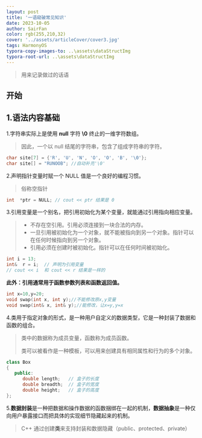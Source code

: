 ```yaml
---
layout: post
title: '一语窥破常见知识'
date: 2023-10-05
author: SairFan
color: rgb(255,210,32)
cover: '../assets/articleCover/cover3.jpg'
tags: HarmonyOS
typora-copy-images-to: ..\assets\dataStructImg
typora-root-url: ..\assets\dataStructImg
---
```


> 用来记录做过的话语
>



## 开始

## 1.语法内容基础

1.字符串实际上是使用 **null** 字符 **\0** 终止的一维字符数组。

> 因此，一个以 null 结尾的字符串，包含了组成字符串的字符。

```c++
char site[7] = {'R', 'U', 'N', 'O', 'O', 'B', '\0'};
char site[] = "RUNOOB"; //自动补充'\0'
```

2.声明指针变量时赋一个 NULL 值是一个良好的编程习惯。

> 俗称空指针

```c++
int  *ptr = NULL; // cout << ptr 结果是 0
```

3.引用变量是一个别名，把引用初始化为某个变量，就能通过引用指向相应变量。

> - 不存在空引用。引用必须连接到一块合法的内存。
> - 一旦引用被初始化为一个对象，就不能被指向到另一个对象。指针可以在任何时候指向到另一个对象。
> - 引用必须在创建时被初始化。指针可以在任何时间被初始化。

```c++
int i = 13;
int&  r = i;  // 声明为引用变量
// cout << i  和 cout << r 结果是一样的
```

**此外：引用通常用于函数参数列表和函数返回值。**

```c++
int x=10,y=20;
void swap(int x, int y);//不能修改原x,y变量
void swap(int& x, int& y);//能修改，让x=y,y=x
```

4.类用于指定对象的形式，是一种用户自定义的数据类型，它是一种封装了数据和函数的组合。

> 类中的数据称为成员变量，函数称为成员函数。
>
> 类可以被看作是一种模板，可以用来创建具有相同属性和行为的多个对象。

```c++
class Box
{
   public:
      double length;   // 盒子的长度
      double breadth;  // 盒子的宽度
      double height;   // 盒子的高度
};
```

5.**数据封装**是一种把数据和操作数据的函数捆绑在一起的机制，**数据抽象**是一种仅向用户暴露接口而把具体的实现细节隐藏起来的机制。

> C++ 通过创建**类**来支持封装和数据隐藏（public、protected、private）
